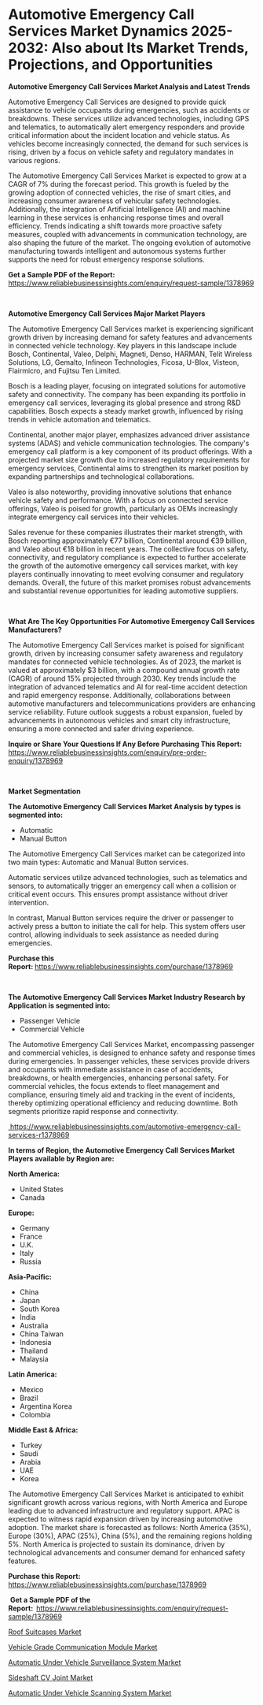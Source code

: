 <p><h1>Automotive Emergency Call Services Market Dynamics 2025-2032: Also about Its Market Trends, Projections, and Opportunities</h1></p><p><strong>Automotive Emergency Call Services Market Analysis and Latest Trends</strong></p>
<p><p>Automotive Emergency Call Services are designed to provide quick assistance to vehicle occupants during emergencies, such as accidents or breakdowns. These services utilize advanced technologies, including GPS and telematics, to automatically alert emergency responders and provide critical information about the incident location and vehicle status. As vehicles become increasingly connected, the demand for such services is rising, driven by a focus on vehicle safety and regulatory mandates in various regions.</p><p>The Automotive Emergency Call Services Market is expected to grow at a CAGR of 7% during the forecast period. This growth is fueled by the growing adoption of connected vehicles, the rise of smart cities, and increasing consumer awareness of vehicular safety technologies. Additionally, the integration of Artificial Intelligence (AI) and machine learning in these services is enhancing response times and overall efficiency. Trends indicating a shift towards more proactive safety measures, coupled with advancements in communication technology, are also shaping the future of the market. The ongoing evolution of automotive manufacturing towards intelligent and autonomous systems further supports the need for robust emergency response solutions.</p></p>
<p><strong>Get a Sample PDF of the Report:&nbsp;</strong> <a href="https://www.reliablebusinessinsights.com/enquiry/request-sample/1378969?utm_campaign=84&utm_medium=2&utm_source=Github&utm_content=ia&utm_term=30032025&utm_id=automotive-emergency-call-services">https://www.reliablebusinessinsights.com/enquiry/request-sample/1378969</a></p>
<p>&nbsp;</p>
<p><strong>Automotive Emergency Call Services Major Market Players</strong></p>
<p><p>The Automotive Emergency Call Services market is experiencing significant growth driven by increasing demand for safety features and advancements in connected vehicle technology. Key players in this landscape include Bosch, Continental, Valeo, Delphi, Magneti, Denso, HARMAN, Telit Wireless Solutions, LG, Gemalto, Infineon Technologies, Ficosa, U-Blox, Visteon, Flairmicro, and Fujitsu Ten Limited.</p><p>Bosch is a leading player, focusing on integrated solutions for automotive safety and connectivity. The company has been expanding its portfolio in emergency call services, leveraging its global presence and strong R&D capabilities. Bosch expects a steady market growth, influenced by rising trends in vehicle automation and telematics.</p><p>Continental, another major player, emphasizes advanced driver assistance systems (ADAS) and vehicle communication technologies. The company's emergency call platform is a key component of its product offerings. With a projected market size growth due to increased regulatory requirements for emergency services, Continental aims to strengthen its market position by expanding partnerships and technological collaborations.</p><p>Valeo is also noteworthy, providing innovative solutions that enhance vehicle safety and performance. With a focus on connected service offerings, Valeo is poised for growth, particularly as OEMs increasingly integrate emergency call services into their vehicles.</p><p>Sales revenue for these companies illustrates their market strength, with Bosch reporting approximately €77 billion, Continental around €39 billion, and Valeo about €18 billion in recent years. The collective focus on safety, connectivity, and regulatory compliance is expected to further accelerate the growth of the automotive emergency call services market, with key players continually innovating to meet evolving consumer and regulatory demands. Overall, the future of this market promises robust advancements and substantial revenue opportunities for leading automotive suppliers.</p></p>
<p>&nbsp;</p>
<p><strong>What Are The Key Opportunities For Automotive Emergency Call Services Manufacturers?</strong></p>
<p><p>The Automotive Emergency Call Services market is poised for significant growth, driven by increasing consumer safety awareness and regulatory mandates for connected vehicle technologies. As of 2023, the market is valued at approximately $3 billion, with a compound annual growth rate (CAGR) of around 15% projected through 2030. Key trends include the integration of advanced telematics and AI for real-time accident detection and rapid emergency response. Additionally, collaborations between automotive manufacturers and telecommunications providers are enhancing service reliability. Future outlook suggests a robust expansion, fueled by advancements in autonomous vehicles and smart city infrastructure, ensuring a more connected and safer driving experience.</p></p>
<p><strong>Inquire or Share Your Questions If Any Before Purchasing This Report:</strong> <a href="https://www.reliablebusinessinsights.com/enquiry/pre-order-enquiry/1378969?utm_campaign=84&utm_medium=2&utm_source=Github&utm_content=ia&utm_term=30032025&utm_id=automotive-emergency-call-services">https://www.reliablebusinessinsights.com/enquiry/pre-order-enquiry/1378969</a></p>
<p>&nbsp;</p>
<p><strong>Market Segmentation</strong></p>
<p><strong>The Automotive Emergency Call Services Market Analysis by types is segmented into:</strong></p>
<p><ul><li>Automatic</li><li>Manual Button</li></ul></p>
<p><p>The Automotive Emergency Call Services market can be categorized into two main types: Automatic and Manual Button services. </p><p>Automatic services utilize advanced technologies, such as telematics and sensors, to automatically trigger an emergency call when a collision or critical event occurs. This ensures prompt assistance without driver intervention. </p><p>In contrast, Manual Button services require the driver or passenger to actively press a button to initiate the call for help. This system offers user control, allowing individuals to seek assistance as needed during emergencies.</p></p>
<p><strong>Purchase this Report:&nbsp;</strong><a href="https://www.reliablebusinessinsights.com/purchase/1378969?utm_campaign=84&utm_medium=2&utm_source=Github&utm_content=ia&utm_term=30032025&utm_id=automotive-emergency-call-services">https://www.reliablebusinessinsights.com/purchase/1378969</a></p>
<p>&nbsp;</p>
<p><strong>The Automotive Emergency Call Services Market Industry Research by Application is segmented into:</strong></p>
<p><ul><li>Passenger Vehicle</li><li>Commercial Vehicle</li></ul></p>
<p><p>The Automotive Emergency Call Services Market, encompassing passenger and commercial vehicles, is designed to enhance safety and response times during emergencies. In passenger vehicles, these services provide drivers and occupants with immediate assistance in case of accidents, breakdowns, or health emergencies, enhancing personal safety. For commercial vehicles, the focus extends to fleet management and compliance, ensuring timely aid and tracking in the event of incidents, thereby optimizing operational efficiency and reducing downtime. Both segments prioritize rapid response and connectivity.</p></p>
<p><a href="https://www.reliablebusinessinsights.com/automotive-emergency-call-services-r1378969?utm_campaign=84&utm_medium=2&utm_source=Github&utm_content=ia&utm_term=30032025&utm_id=automotive-emergency-call-services">&nbsp;https://www.reliablebusinessinsights.com/automotive-emergency-call-services-r1378969</a></p>
<p><strong>In terms of Region, the Automotive Emergency Call Services Market Players available by Region are:</strong></p>
<p>
    <p> <strong> North America: </strong>
        <ul>
            <li>United States</li>
            <li>Canada</li>
        </ul>
        </p> 
    <p> <strong> Europe: </strong>
        <ul>
            <li>Germany</li>
            <li>France</li>
            <li>U.K.</li>
            <li>Italy</li>
            <li>Russia</li>
        </ul>
        </p> 
    <p> <strong> Asia-Pacific: </strong>
        <ul>
            <li>China</li>
            <li>Japan</li>
            <li>South Korea</li>
            <li>India</li>
            <li>Australia</li>
            <li>China Taiwan</li>
            <li>Indonesia</li>
            <li>Thailand</li>
            <li>Malaysia</li>
        </ul>
        </p> 
    <p> <strong> Latin America: </strong>
        <ul>
            <li>Mexico</li>
            <li>Brazil</li>
            <li>Argentina Korea</li>
            <li>Colombia</li>
        </ul>
        </p> 
    <p> <strong> Middle East & Africa: </strong>
        <ul>
            <li>Turkey</li>
            <li>Saudi</li>
            <li>Arabia</li>
            <li>UAE</li>
            <li>Korea</li>
        </ul>
    </p>
    </p>
<p><p>The Automotive Emergency Call Services Market is anticipated to exhibit significant growth across various regions, with North America and Europe leading due to advanced infrastructure and regulatory support. APAC is expected to witness rapid expansion driven by increasing automotive adoption. The market share is forecasted as follows: North America (35%), Europe (30%), APAC (25%), China (5%), and the remaining regions holding 5%. North America is projected to sustain its dominance, driven by technological advancements and consumer demand for enhanced safety features.</p></p>
<p><strong>Purchase this Report: </strong><a href="https://www.reliablebusinessinsights.com/purchase/1378969?utm_campaign=84&utm_medium=2&utm_source=Github&utm_content=ia&utm_term=30032025&utm_id=automotive-emergency-call-services">https://www.reliablebusinessinsights.com/purchase/1378969</a></p>
<p>&nbsp;<strong>Get a Sample PDF of the Report:&nbsp;&nbsp;</strong><a href="https://www.reliablebusinessinsights.com/enquiry/request-sample/1378969?utm_campaign=84&utm_medium=2&utm_source=Github&utm_content=ia&utm_term=30032025&utm_id=automotive-emergency-call-services">https://www.reliablebusinessinsights.com/enquiry/request-sample/1378969</a></p>
<p><strong></strong></p>
<p><p><a href="https://github.com/sentoljinqiu/Market-Research-Report-List-1/blob/main/roof-suitcases-market.md?utm_campaign=84&utm_medium=2&utm_source=Github&utm_content=ia&utm_term=30032025&utm_id=automotive-emergency-call-services">Roof Suitcases Market</a></p><p><a href="https://github.com/gilerzelko7a/Market-Research-Report-List-1/blob/main/vehicle-grade-communication-module-market.md?utm_campaign=84&utm_medium=2&utm_source=Github&utm_content=ia&utm_term=30032025&utm_id=automotive-emergency-call-services">Vehicle Grade Communication Module Market</a></p><p><a href="https://github.com/nwokechock6s/Market-Research-Report-List-1/blob/main/automatic-under-vehicle-surveillance-system-market.md?utm_campaign=84&utm_medium=2&utm_source=Github&utm_content=ia&utm_term=30032025&utm_id=automotive-emergency-call-services">Automatic Under Vehicle Surveillance System Market</a></p><p><a href="https://github.com/kecixayaab/Market-Research-Report-List-1/blob/main/sideshaft-cv-joint-market.md?utm_campaign=84&utm_medium=2&utm_source=Github&utm_content=ia&utm_term=30032025&utm_id=automotive-emergency-call-services">Sideshaft CV Joint Market</a></p><p><a href="https://github.com/ummulmzu/Market-Research-Report-List-1/blob/main/automatic-under-vehicle-scanning-system-market.md?utm_campaign=84&utm_medium=2&utm_source=Github&utm_content=ia&utm_term=30032025&utm_id=automotive-emergency-call-services">Automatic Under Vehicle Scanning System Market</a></p></p>